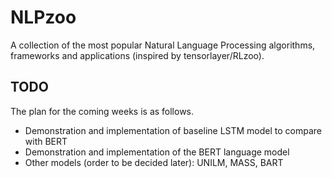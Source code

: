 # NLPzoo
A collection of the most popular Natural Language Processing algorithms, frameworks and applications (inspired by tensorlayer/RLzoo).

## TODO

The plan for the coming weeks is as follows. 
* Demonstration and implementation of baseline LSTM model to compare with BERT
* Demonstration and implementation of the BERT language model
* Other models (order to be decided later): UNILM, MASS, BART
